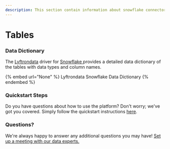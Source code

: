 ```yaml
---
description: This section contain information about snowflake connector tables information
---
```


# Tables

### Data Dictionary

The [Lyftrondata](https://www.lyftrondata.com/) driver for [Snowflake](None/)[ ](https://www.lyftrondata.com/integration/snowflake/)provides a detailed data dictionary of the tables with data types and column names.

{% embed url="None" %}
Lyftrondata Snowflake Data Dictionary
{% endembed %}

### Quickstart Steps

Do you have questions about how to use the platform? Don't worry; we've got you covered. Simply follow the quickstart instructions [here](../README.md).

### Questions? <a href="#questions" id="questions"></a>

We're always happy to answer any additional questions you may have! [Set up a meeting with our data experts.](https://www.lyftrondata.com/book-a-meeting/)

